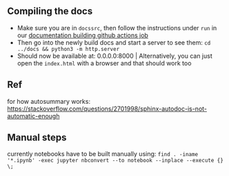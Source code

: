 ## Compiling the docs
- Make sure you are in `docssrc`, then follow the instructions under `run` in our [documentation building github actions job](https://github.com/mindsdb/lightwood/blob/staging/.github/workflows/doc_build.yml#L21)
- Then go into the newly build docs and start a server to see them: `cd ../docs && python3 -m http.server`
- Should now be available at: 0.0.0.0:8000 | Alternatively, you can just open the `index.html` with a browser and that should work too

## Ref

for how autosummary works: https://stackoverflow.com/questions/2701998/sphinx-autodoc-is-not-automatic-enough

## Manual steps

currently notebooks have to be built manually using: `find . -iname '*.ipynb' -exec jupyter nbconvert --to notebook --inplace --execute {} \;`